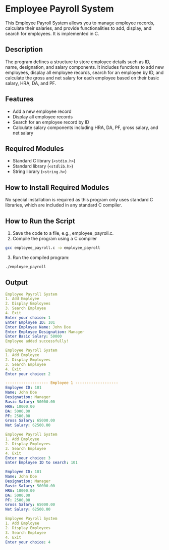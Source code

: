 # Employee Payroll System 
This Employee Payroll System allows you to manage employee records, calculate their salaries, and provide functionalities to add, display, and search for employees. It is implemented in C.

## Description
The program defines a structure to store employee details such as ID, name, designation, and salary components. It includes functions to add new employees, display all employee records, search for an employee by ID, and calculate the gross and net salary for each employee based on their basic salary, HRA, DA, and PF.

## Features
- Add a new employee record
- Display all employee records
- Search for an employee record by ID
- Calculate salary components including HRA, DA, PF, gross salary, and net salary
## Required Modules
- Standard C library (`<stdio.h>`)
- Standard library (`<stdlib.h>`)
- String library (`<string.h>`)

## How to Install Required Modules
No special installation is required as this program only uses standard C libraries, which are included in any standard C compiler.

## How to Run the Script
1. Save the code to a file, e.g., employee_payroll.c.
2. Compile the program using a C compiler
```sh
gcc employee_payroll.c -o employee_payroll
```
3. Run the compiled program:
```sh
./employee_payroll
```
## Output
```yaml 
Employee Payroll System
1. Add Employee
2. Display Employees
3. Search Employee
4. Exit
Enter your choice: 1
Enter Employee ID: 101
Enter Employee Name: John Doe
Enter Employee Designation: Manager
Enter Basic Salary: 50000
Employee added successfully!

Employee Payroll System
1. Add Employee
2. Display Employees
3. Search Employee
4. Exit
Enter your choice: 2

------------------- Employee 1 -------------------
Employee ID: 101
Name: John Doe
Designation: Manager
Basic Salary: 50000.00
HRA: 10000.00
DA: 5000.00
PF: 2500.00
Gross Salary: 65000.00
Net Salary: 62500.00

Employee Payroll System
1. Add Employee
2. Display Employees
3. Search Employee
4. Exit
Enter your choice: 3
Enter Employee ID to search: 101

Employee ID: 101
Name: John Doe
Designation: Manager
Basic Salary: 50000.00
HRA: 10000.00
DA: 5000.00
PF: 2500.00
Gross Salary: 65000.00
Net Salary: 62500.00

Employee Payroll System
1. Add Employee
2. Display Employees
3. Search Employee
4. Exit
Enter your choice: 4
```


